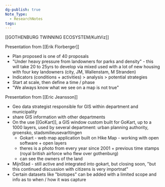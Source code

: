 ```yaml
---
dg-publish: true
Note_Type:
  - ResearchNotes
tags:
---
```

[[GOTHENBURG TWINNING ECOSYSTEM/KultViz]]

Presentation from [[Erik Florberger]]
- Plan proposed is one of 40 proposals
- "Under heavy pressure from landowners for parks and density" - this will take 20 to 25yrs to develop via mixed used with a lot of new housing with four key landowners (city, JM, Wallenstam, M Stranden)
- Indicators (conditions + activities) > analysis > potential strategies
- Start at scale, then define a time / phase
- "We always know what we see on a map is not true"

Presentation from [[Eric Jeansson]]
- Geo data strategist responsible for GIS within department and municipality
- share GIS information with other departments
- On the use [[GoKart]], a GIS window custom built for GoKart, up to a 1000 layers, used by several department: urban planning authority, groensko, stadsmilieusevarltingen
	- Gokart - web map application built on Hike Map - working with open software + open layers
	- theres is a photo from every year since 2001 + previous time stamps (royal british airforce who flew over gothenburg)
	- can see the owners of the land
- MijnStad - still active and integrated into gokart, but closing soon, "but this continued discussion with citizens is very importnat"
- Certain datasets like "biotopes" can be added with a limited scope and info as to when / how it was capture